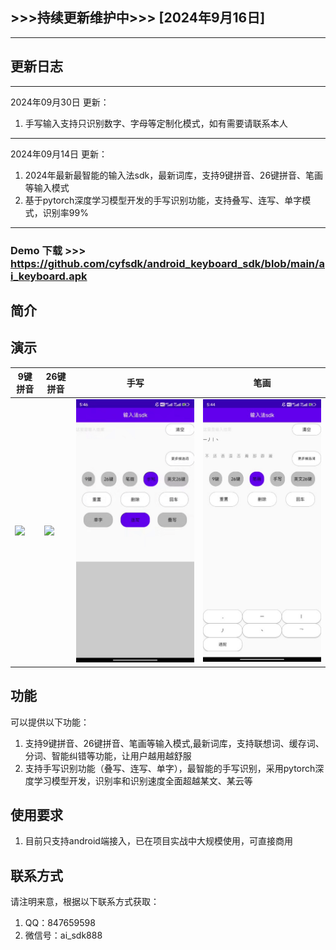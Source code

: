 ## >>>持续更新维护中>>> [2024年9月16日]
---
## 更新日志
---

2024年09月30日 更新：
1. 手写输入支持只识别数字、字母等定制化模式，如有需要请联系本人

---
2024年09月14日 更新：
1. 2024年最新最智能的输入法sdk，最新词库，支持9键拼音、26键拼音、笔画等输入模式
2. 基于pytorch深度学习模型开发的手写识别功能，支持叠写、连写、单字模式，识别率99%

---

### Demo 下载 >>> https://github.com/cyfsdk/android_keyboard_sdk/blob/main/ai_keyboard.apk

## 简介

## **演示**

| 9键拼音          | 26键拼音          | 手写            | 笔画            |
|---------------|----------------|---------------|---------------|
| ![](./9键.jpg) | ![](./26键.jpg) | ![](./手写.gif) | ![](./笔画.jpg) |


## 功能

可以提供以下功能：
1. 支持9键拼音、26键拼音、笔画等输入模式,最新词库，支持联想词、缓存词、分词、智能纠错等功能，让用户越用越舒服
2. 支持手写识别功能（叠写、连写、单字），最智能的手写识别，采用pytorch深度学习模型开发，识别率和识别速度全面超越某文、某云等


## 使用要求

1. 目前只支持android端接入，已在项目实战中大规模使用，可直接商用


## 联系方式

请注明来意，根据以下联系方式获取：
1. QQ：847659598
2. 微信号：ai_sdk888
